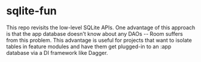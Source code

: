 # sqlite-fun
This repo revisits the low-level SQLite APIs. 
One advantage of this approach is that the app database doesn't know about any DAOs -- Room suffers from this problem. 
This advantage is useful for projects that want to isolate tables in feature modules and have them get plugged-in
to an :app database via a DI framework like Dagger.
